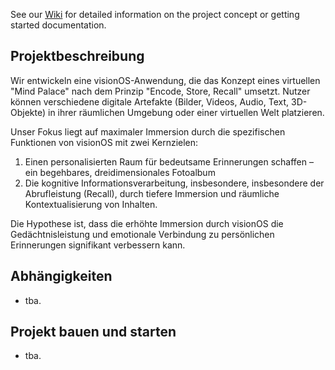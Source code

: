 See our [Wiki](https://gitlab.informatik.hs-augsburg.de/ok/tnbt/-/wikis/home) for detailed information on the project concept or getting started documentation.

## Projektbeschreibung
Wir entwickeln eine visionOS-Anwendung, die das Konzept eines virtuellen "Mind Palace" nach dem Prinzip "Encode, Store, Recall" umsetzt. Nutzer können verschiedene digitale Artefakte (Bilder, Videos, Audio, Text, 3D-Objekte) in ihrer räumlichen Umgebung oder einer virtuellen Welt platzieren.

Unser Fokus liegt auf maximaler Immersion durch die spezifischen Funktionen von visionOS mit zwei Kernzielen:

1. Einen personalisierten Raum für bedeutsame Erinnerungen schaffen – ein begehbares, dreidimensionales Fotoalbum
2. Die kognitive Informationsverarbeitung, insbesondere, insbesondere der Abrufleistung (Recall), durch tiefere Immersion und räumliche Kontextualisierung von Inhalten.

Die Hypothese ist, dass die erhöhte Immersion durch visionOS die Gedächtnisleistung und emotionale Verbindung zu persönlichen Erinnerungen signifikant verbessern kann.

## Abhängigkeiten

- tba.

## Projekt bauen und starten

- tba.